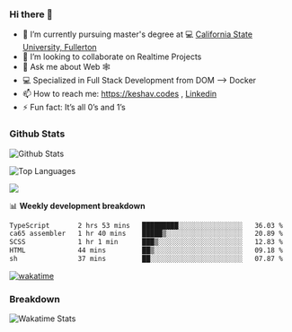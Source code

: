 ### Hi there 👋

- 🔭 I’m currently pursuing master's degree at 💻 [California State University, Fullerton](http://www.fullerton.edu/) 
- 👯 I’m looking to collaborate on Realtime Projects
- 💬 Ask me about Web 🕸
- 💻 Specialized in Full Stack Development from DOM --> Docker
- 📫 How to reach me: https://keshav.codes , [Linkedin](https://www.linkedin.com/in/keshavlingala/)
- ⚡ Fun fact: It’s all 0’s and 1’s

### Github Stats
![Github Stats](https://github-readme-stats.vercel.app/api?username=keshavlingala&count_private=true&show_icons=true&theme=radical)

![Top Languages](https://github-readme-stats.vercel.app/api/top-langs/?username=keshavlingala&show_icons=true&theme=radical)

![](https://komarev.com/ghpvc/?username=keshavlingala)

📊 **Weekly development breakdown**

<!--START_SECTION:waka-->

```txt
TypeScript       2 hrs 53 mins   █████████░░░░░░░░░░░░░░░░   36.03 %
ca65 assembler   1 hr 40 mins    █████▒░░░░░░░░░░░░░░░░░░░   20.89 %
SCSS             1 hr 1 min      ███▒░░░░░░░░░░░░░░░░░░░░░   12.83 %
HTML             44 mins         ██▒░░░░░░░░░░░░░░░░░░░░░░   09.18 %
sh               37 mins         ██░░░░░░░░░░░░░░░░░░░░░░░   07.87 %
```

<!--END_SECTION:waka-->


[![wakatime](https://wakatime.com/badge/user/62bfdbc7-082c-40a7-b4bd-f9280d51aeed.svg)](https://wakatime.com/@62bfdbc7-082c-40a7-b4bd-f9280d51aeed)


### Breakdown

![Wakatime Stats](https://github-readme-stats.vercel.app/api/wakatime?username=keshavlingala)